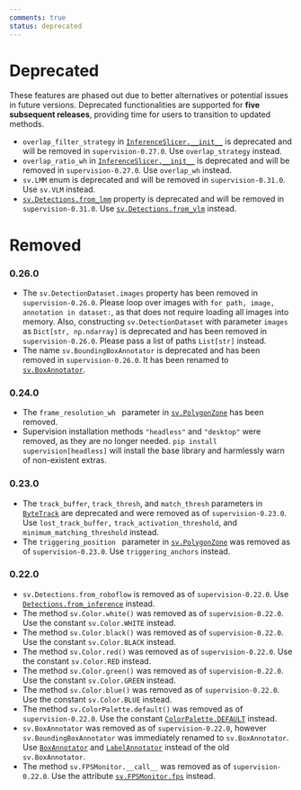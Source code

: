 ```yaml
---
comments: true
status: deprecated
---
```


# Deprecated

These features are phased out due to better alternatives or potential issues in future versions. Deprecated functionalities are supported for **five subsequent releases**, providing time for users to transition to updated methods.


- `overlap_filter_strategy` in [`InferenceSlicer.__init__`](https://supervision.roboflow.com/latest/detection/tools/inference_slicer/) is deprecated and will be removed in `supervision-0.27.0`. Use `overlap_strategy` instead.
- `overlap_ratio_wh` in [`InferenceSlicer.__init__`](https://supervision.roboflow.com/latest/detection/tools/inference_slicer/) is deprecated and will be removed in `supervision-0.27.0`. Use `overlap_wh` instead.
- `sv.LMM` enum is deprecated and will be removed in `supervision-0.31.0`. Use `sv.VLM` instead.
- [`sv.Detections.from_lmm`](https://supervision.roboflow.com/0.26.0/detection/core/#supervision.detection.core.Detections.from_lmm) property is deprecated and will be removed in `supervision-0.31.0`. Use [`sv.Detections.from_vlm`](https://supervision.roboflow.com/0.26.0/detection/core/#supervision.detection.core.Detections.from_vlm) instead.

# Removed

### 0.26.0

- The `sv.DetectionDataset.images` property has been removed in `supervision-0.26.0`. Please loop over images with `for path, image, annotation in dataset:`, as that does not require loading all images into memory. Also, constructing `sv.DetectionDataset` with parameter `images` as `Dict[str, np.ndarray]` is deprecated and has been removed in `supervision-0.26.0`. Please pass a list of paths `List[str]` instead.
- The name `sv.BoundingBoxAnnotator` is deprecated and has been removed in `supervision-0.26.0`. It has been renamed to [`sv.BoxAnnotator`](https://supervision.roboflow.com/0.22.0/detection/annotators/#supervision.annotators.core.BoxAnnotator).


### 0.24.0

- The `frame_resolution_wh ` parameter in [`sv.PolygonZone`](detection/tools/polygon_zone.md/#supervision.detection.tools.polygon_zone.PolygonZone) has been removed.
- Supervision installation methods `"headless"` and `"desktop"` were removed, as they are no longer needed. `pip install supervision[headless]` will install the base library and harmlessly warn of non-existent extras.

### 0.23.0

- The `track_buffer`, `track_thresh`, and `match_thresh` parameters in [`ByteTrack`](trackers.md/#supervision.tracker.byte_tracker.core.ByteTrack) are deprecated and were removed as of `supervision-0.23.0`. Use `lost_track_buffer,` `track_activation_threshold`, and `minimum_matching_threshold` instead.
- The `triggering_position ` parameter in [`sv.PolygonZone`](detection/tools/polygon_zone.md/#supervision.detection.tools.polygon_zone.PolygonZone) was removed as of `supervision-0.23.0`. Use `triggering_anchors` instead.

### 0.22.0

- `sv.Detections.from_roboflow` is removed as of `supervision-0.22.0`. Use [`Detections.from_inference`](detection/core.md/#supervision.detection.core.Detections.from_inference) instead.
- The method `sv.Color.white()` was removed as of `supervision-0.22.0`. Use the constant `sv.Color.WHITE` instead.
- The method `sv.Color.black()` was removed as of `supervision-0.22.0`. Use the constant `sv.Color.BLACK` instead.
- The method `sv.Color.red()` was removed as of `supervision-0.22.0`. Use the constant `sv.Color.RED` instead.
- The method `sv.Color.green()` was removed as of `supervision-0.22.0`. Use the constant `sv.Color.GREEN` instead.
- The method `sv.Color.blue()` was removed as of `supervision-0.22.0`. Use the constant `sv.Color.BLUE` instead.
- The method `sv.ColorPalette.default()` was removed as of `supervision-0.22.0`. Use the constant [`ColorPalette.DEFAULT`](/utils/draw/#supervision.draw.color.ColorPalette.DEFAULT) instead.
- `sv.BoxAnnotator` was removed as of `supervision-0.22.0`, however `sv.BoundingBoxAnnotator` was immediately renamed to `sv.BoxAnnotator`. Use [`BoxAnnotator`](detection/annotators.md/#supervision.annotators.core.BoxAnnotator) and [`LabelAnnotator`](detection/annotators.md/#supervision.annotators.core.LabelAnnotator) instead of the old `sv.BoxAnnotator`.
- The method `sv.FPSMonitor.__call__` was removed as of `supervision-0.22.0`. Use the attribute [`sv.FPSMonitor.fps`](utils/video.md/#supervision.utils.video.FPSMonitor.fps) instead.
